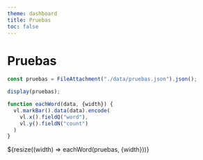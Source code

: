 ```yaml
---
theme: dashboard
title: Pruebas
toc: false
---
```


# Pruebas

<!-- Carga de datos -->

```js
const pruebas = FileAttachment("./data/pruebas.json").json();
```

<!-- Apariciones de cada palabra -->

```js
display(pruebas);
```

```js
function eachWord(data, {width}) {
  vl.markBar().data(data).encode(
    vl.x().fieldQ("word"),
    vl.y().fieldN("count")
  )
}
```

<div class="grid grid-cols-1">
  <div class="card">
    ${resize((width) => eachWord(pruebas, {width}))}
  </div>
</div>
